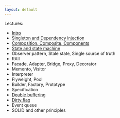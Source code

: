 ```yaml
---
layout: default
---
```


Lectures:

- [Intro](00_intro.html)
- [Singleton and Dependency Injection](01_singleton_and_di.html)
- [Composition, Composite, Components](02_components.html)
- [State and state machine](03_state.html)
- Observer pattern, Stale state, Single source of truth
- RAII
- Facade, Adapter, Bridge, Proxy, Decorator
- Memento, Visitor
- Interpreter
- Flyweight, Pool
- Builder, Factory, Prototype
- Specification
- [Double buffering](e0_double_buffer.html)
- [Dirty flag](e1_dirty_flag.html)
- Event queue
- SOLID and other principles
